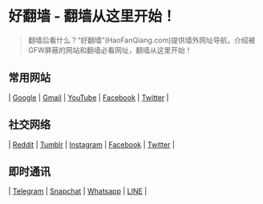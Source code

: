 # 好翻墙 - 翻墙从这里开始！

> 翻墙后看什么？“好翻墙”(HaoFanQiang.com)提供墙外网址导航，介绍被GFW屏蔽的网站和翻墙必看网址，翻墙从这里开始！

## 常用网站 ##

| [Google](https://www.google.com/) | [Gmail](https://www.gmail.com/) | [YouTube](https://www.youtube.com/) | [Facebook](https://www.facebook.com/) | [Twitter](https://www.twitter.com/) |

## 社交网络 ##

| [Reddit](https://www.reddit.com/) | [Tumblr](http://www.tumblr.com/) | [Instagram](https://www.instagram.com/) | [Facebook](https://www.facebook.com/) | [Twitter](https://www.twitter.com/) |

## 即时通讯 ##

| [Telegram](https://telegram.org/) | [ Snapchat](https://www.snapchat.com/) | [Whatsapp](https://www.whatsapp.com/) | [LINE](https://line.me/) |
